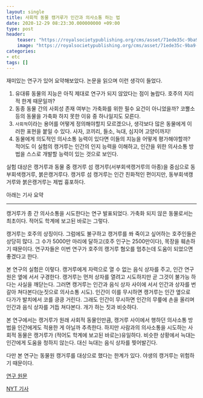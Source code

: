 ```yaml
---
layout: single
title: 사회적 동물 캥거루가 인간과 의사소통 하는 법
date: 2020-12-29 08:23:30.000000000 +09:00
type: post
header:
    teaser: "https://royalsocietypublishing.org/cms/asset/71ede35c-9ba9-4bfc-b1da-a9439308b78e/rsbl20200607f01.jpg"
    image: "https://royalsocietypublishing.org/cms/asset/71ede35c-9ba9-4bfc-b1da-a9439308b78e/rsbl20200607f01.jpg"
categories:
- etc
tags: []
---
```


재미있는 연구가 있어 요약해보았다. 논문을 읽으며 이런 생각이 들었다.

1. 유대류 동물의 지능은 아직 제대로 연구가 되지 않았다는 점이 놀랍다. 호주의 지리적 한계 때문일까?
1. 동종 동물 간의 사회성 존재 여부는 가축화를 위한 필수 요건이 아니었을까? 코뿔소 등의 동물을 가축화 하지 못한 이유 중 하나일지도 모른다.
1. `사회적`이라는 용어를 어떻게 정의해야할지 모르겠으나, 생각보다 많은 동물에게 이러한 표현을 붙일 수 있다. 사자, 코끼리, 들소, 늑대, 심지어 고양이까지!
1. 동물에게 의도적인 의사소통 능력이 있다면 이들의 지능을 어떻게 평가해야할까? 적어도 이 실험의 캥거루는 인간의 인지 능력을 이해하고, 인간을 위한 의사소통 방법을 스스로 개발할 능력이 있는 것으로 보인다.

실험 대상은 캥거루과 동물 중 캥거루 섬 캥거루(서부회색캥거루의 아종)을 중심으로 동부회색캥거루, 붉은캥거루다. 캥거루 섬 캥거루는 인간 친화적인 편이지만, 동부회색캥거루와 붉은캥거루는 제법 흉포하다.

아래는 기사 요약

---

캥거루가 종 간 의사소통을 시도한다는 연구 발표되었다. 가축화 되지 않은 동물로서는 최초이다. 적어도 학계에 보고된 바로는 그렇다.

캥거루는 호주의 상징이다. 그럼에도 불구하고 캥거루를 쏴 죽이고 싶어하는 호주인들은 상당히 많다. 그 수가 5000만 마리에 달하고(호주 인구는 2500만이다), 목장을 훼손하기 때문이다. 연구자들은 이번 연구가 호주의 캥거루 혐오를 멈추는데 도움이 되었으면 좋겠다고 한다.

본 연구의 실험은 이렇다. 캥거루에게 자력으로 열 수 없는 음식 상자를 주고, 인간 연구원은 옆에 서서 구경한다. 캥거루는 먼저 상자를 열려고 시도하지만 곧 그것이 불가능 하다는 사실을 깨닫는다. 그러면 캥거루는 인간과 음식 상자 사이에 서서 인간과 상자를 번갈아 쳐다본다(눈짓으로 의사소통 시도). 인간이 이를 무시하면 캥거루는 인간 옆으로 다가가 발치에서 코를 킁킁 거린다. 그래도 인간이 무시하면 인간의 무릎에 손을 올리며 인간과 음식 상자를 거듭 쳐다본다. 개가 하는 짓과 비슷하다.

본 연구에서는 캥거루가 원래 사회적 동물인만큼, 캥거루 사이에서 행하던 의사소통 방법을 인간에게도 적용한 게 아닐까 추측한다. 하지만 사람과의 의사소통을 시도하는 사회적 동물은 캥거루가 (적어도 학계에 보고된 바로는)유일하다. 비슷한 상황에서 늑대는 인간에게 도움을 청하지 않는다. 대신 늑대는 음식 상자를 찢어발긴다.

다만 본 연구는 동물원 캥거루를 대상으로 했다는 한계가 있다. 야생의 캥거루는 위험하기 때문이다.

[연구 원문](https://royalsocietypublishing.org/doi/10.1098/rsbl.2020.0607)

[NYT 기사](https://www.nytimes.com/2020/12/18/world/australia/kangaroos-communicate.html)
